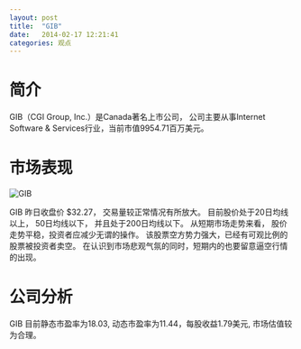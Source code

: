 ```yaml
---
layout: post
title:  "GIB"
date:   2014-02-17 12:21:41
categories: 观点
---
```


# 简介
GIB（CGI Group, Inc.）是Canada著名上市公司，
公司主要从事Internet Software & Services行业，当前市值9954.71百万美元。

# 市场表现

![GIB](http://finviz.com/chart.ashx?t=GIB&ty=c&ta=1&p=d&s=l)

GIB 昨日收盘价 $32.27，
交易量较正常情况有所放大。
目前股价处于20日均线以上，
50日均线以下，
并且处于200日均线以下。
从短期市场走势来看，
股价走势平稳，投资者应减少无谓的操作。
该股票空方势力强大，已经有可观比例的股票被投资者卖空。
在认识到市场悲观气氛的同时，短期内的也要留意逼空行情的出现。

# 公司分析
GIB 目前静态市盈率为18.03, 动态市盈率为11.44，每股收益1.79美元,
市场估值较为合理。

